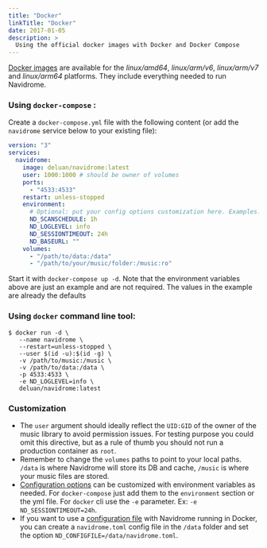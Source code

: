 ```yaml
---
title: "Docker"
linkTitle: "Docker"
date: 2017-01-05
description: >
  Using the official docker images with Docker and Docker Compose
---
```



[Docker images](https://hub.docker.com/r/deluan/navidrome) are available for the 
_linux/amd64_, _linux/arm/v6_, _linux/arm/v7_ and _linux/arm64_ platforms. They include everything needed to 
run Navidrome.


### Using `docker-compose` :

Create a `docker-compose.yml` file with the following content (or add the `navidrome` service 
below to your existing file):
```yaml
version: "3"
services:
  navidrome:
    image: deluan/navidrome:latest
    user: 1000:1000 # should be owner of volumes
    ports:
      - "4533:4533"
    restart: unless-stopped
    environment:
      # Optional: put your config options customization here. Examples:
      ND_SCANSCHEDULE: 1h
      ND_LOGLEVEL: info  
      ND_SESSIONTIMEOUT: 24h
      ND_BASEURL: ""
    volumes:
      - "/path/to/data:/data"
      - "/path/to/your/music/folder:/music:ro"
```
Start it with `docker-compose up -d`. Note that the environment variables above are just an example and are not required. The 
values in the example are already the defaults


### Using `docker` command line tool:
```shell
$ docker run -d \
   --name navidrome \
   --restart=unless-stopped \
   --user $(id -u):$(id -g) \
   -v /path/to/music:/music \
   -v /path/to/data:/data \
   -p 4533:4533 \ 
   -e ND_LOGLEVEL=info \
   deluan/navidrome:latest
```


### Customization
- The `user` argument should ideally reflect the `UID:GID` of the owner of the music library to avoid permission issues. For testing purpose you could omit this directive, but as a rule of thumb you should not run a production container as `root`.
- Remember to change the `volumes` paths to point to your local paths. `/data` is where Navidrome 
will store its DB and cache, `/music` is where your music files are stored. 
- [Configuration options](/docs/usage/configuration-options/) can be customized with environment 
variables as needed. For `docker-compose` just add them to the `environment` section or the yml 
file. For `docker` cli use the `-e` parameter. Ex: `-e ND_SESSIONTIMEOUT=24h`.
- If you want to use a [configuration file](/docs/usage/configuration-options/#configuration-file) with Navidrome running in Docker, 
you can create a `navidrome.toml` config file in the `/data` folder and set the option `ND_CONFIGFILE=/data/navidrome.toml`.

